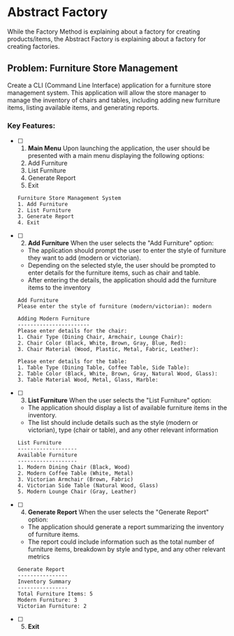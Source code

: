 # Abstract Factory

While the Factory Method is explaining about a factory for creating products/items, the Abstract Factory is explaining about a factory for creating factories.

## Problem: Furniture Store Management

Create a CLI (Command Line Interface) application for a furniture store management system. This application will allow the store manager to manage the inventory of chairs and tables, including adding new furniture items, listing available items, and generating reports.

### Key Features:

- [ ] 1. **Main Menu**
  Upon launching the application, the user should be presented with a main menu displaying the following options:
  1. Add Furniture
  2. List Furniture
  3. Generate Report
  4. Exit
  
  ```
  Furniture Store Management System
  1. Add Furniture
  2. List Furniture
  3. Generate Report
  4. Exit

  ```

- [ ] 2. **Add Furniture**
  When the user selects the "Add Furniture" option:
  - The application should prompt the user to enter the style of furniture they want to add (modern or victorian).
  - Depending on the selected style, the user should be prompted to enter details for the furniture items, such as chair and table.
  - After entering the details, the application should add the furniture items to the inventory
  
  ```
  Add Furniture
  Please enter the style of furniture (modern/victorian): modern

  Adding Modern Furniture
  -----------------------
  Please enter details for the chair:
  1. Chair Type (Dining Chair, Armchair, Lounge Chair): 
  2. Chair Color (Black, White, Brown, Gray, Blue, Red): 
  3. Chair Material (Wood, Plastic, Metal, Fabric, Leather):

  Please enter details for the table:
  1. Table Type (Dining Table, Coffee Table, Side Table):
  2. Table Color (Black, White, Brown, Gray, Natural Wood, Glass): 
  3. Table Material Wood, Metal, Glass, Marble: 
  ```

- [ ] 3. **List Furniture**
  When the user selects the "List Furniture" option:
  - The application should display a list of available furniture items in the inventory.
  - The list should include details such as the style (modern or victorian), type (chair or table), and any other relevant information

  ```
  List Furniture
  -------------------
  Available Furniture
  -------------------
  1. Modern Dining Chair (Black, Wood)
  2. Modern Coffee Table (White, Metal)
  3. Victorian Armchair (Brown, Fabric)
  4. Victorian Side Table (Natural Wood, Glass)
  5. Modern Lounge Chair (Gray, Leather)
  ```


- [ ] 4. **Generate Report**
  When the user selects the "Generate Report" option:
  - The application should generate a report summarizing the inventory of furniture items.
  - The report could include information such as the total number of furniture items, breakdown by style and type, and any other relevant metrics

  ```
  Generate Report
  ----------------
  Inventory Summary
  ----------------
  Total Furniture Items: 5
  Modern Furniture: 3
  Victorian Furniture: 2
  ```

- [ ] 5. **Exit**
